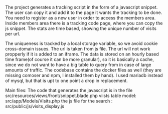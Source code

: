 The project generates a tracking script in the form of a javascript snippet. The user can copy it and add it to the page it wants the tracking to be done. 
You need to register as a new user in order to access the members area.
Inside members area there is a tracking code page, where you can copy the js snippet.
The stats are time based, showing the unique number of visits per url.


The uniqueness is tracked by a local storage variable, so we avoid cookie cross-domain issues. The url is taken from js file. The url will not work propperly if it is added to an iframe.
The data is stored on an hourly based time frame(of course it can be more granular), so it is basically a cache, since we do not want to have a big table to query from in case of large amounts of traffic.
The codebase contains the docker files as well (they are missing comoser and npm, I installed them by hand). I used mariadb instead of mysql, but that is upt to one point a drop in replacement.

Main files:
The code that generates the javascript is in the file src/resources/views/front/snippet.blade.php
viists table model: src/app/Models/Visits.php
the js file for the search : src/public/js/visits_display.js
